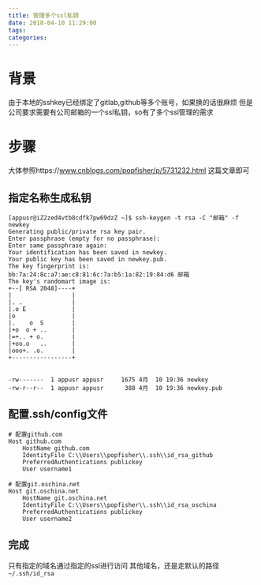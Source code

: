 ```yaml
---
title: 管理多个ssl私钥
date: 2018-04-10 11:29:00
tags:
categories:
---
```




# 背景
由于本地的sshkey已经绑定了gitlab,github等多个账号，如果换的话很麻烦
但是公司要求需要有公司邮箱的一个ssl私钥，so有了多个ssl管理的需求


# 步骤
大体参照https://www.cnblogs.com/popfisher/p/5731232.html 这篇文章即可


## 指定名称生成私钥
```
[appusr@iZ2zed4vtb8cdfk7pw69dzZ ~]$ ssh-keygen -t rsa -C "邮箱" -f newkey
Generating public/private rsa key pair.
Enter passphrase (empty for no passphrase):
Enter same passphrase again:
Your identification has been saved in newkey.
Your public key has been saved in newkey.pub.
The key fingerprint is:
bb:7a:24:8c:a7:ae:c8:81:6c:7a:b5:1a:82:19:84:d6 邮箱
The key's randomart image is:
+--[ RSA 2048]----+
|                 |
|. .              |
|.o E             |
|o                |
|.    o  S        |
|+o  o + ..       |
|=+.. + o.        |
|+oo.o   ..       |
|ooo+. .o.        |
+-----------------+


-rw-------  1 appusr appusr     1675 4月  10 19:36 newkey
-rw-r--r--  1 appusr appusr      388 4月  10 19:36 newkey.pub

```


## 配置.ssh/config文件
```
# 配置github.com
Host github.com                 
    HostName github.com
    IdentityFile C:\\Users\\popfisher\\.ssh\\id_rsa_github
    PreferredAuthentications publickey
    User username1

# 配置git.oschina.net 
Host git.oschina.net 
    HostName git.oschina.net
    IdentityFile C:\\Users\\popfisher\\.ssh\\id_rsa_oschina
    PreferredAuthentications publickey
    User username2
```

## 完成
只有指定的域名通过指定的ssl进行访问
其他域名，还是走默认的路径
`~/.ssh/id_rsa`